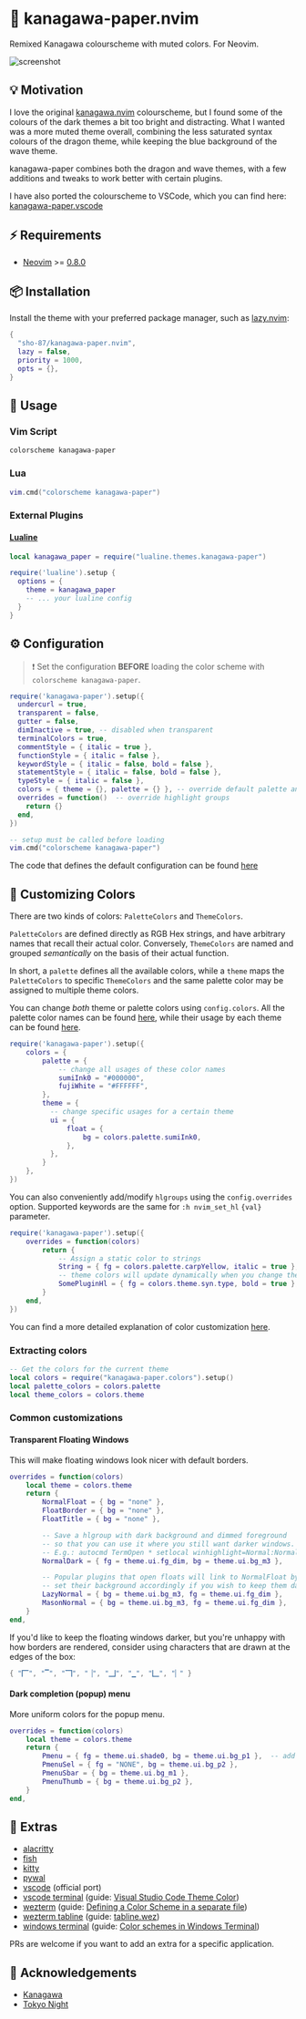 # 🌊 kanagawa-paper.nvim

Remixed Kanagawa colourscheme with muted colors. For Neovim.

![screenshot](https://github.com/sho-87/kanagawa-paper.nvim/assets/5199715/cf75d935-d8b4-430c-a1d8-04f453151924)

## 💡 Motivation

I love the original [kanagawa.nvim](https://github.com/rebelot/kanagawa.nvim) colourscheme, but I found some of the colours of the dark themes a bit too bright and distracting. What I wanted was a more muted theme overall, combining the less saturated syntax colours of the dragon theme, while keeping the blue background of the wave theme.

kanagawa-paper combines both the dragon and wave themes, with a few additions and tweaks to work better with certain plugins.

I have also ported the colourscheme to VSCode, which you can find here: [kanagawa-paper.vscode](https://github.com/sho-87/kanagawa-paper.vscode)

## ⚡️ Requirements

- [Neovim](https://github.com/neovim/neovim) >=
  [0.8.0](https://github.com/neovim/neovim/releases/tag/v0.8.0)

## 📦 Installation

Install the theme with your preferred package manager, such as [lazy.nvim](https://github.com/folke/lazy.nvim):

```lua
{
  "sho-87/kanagawa-paper.nvim",
  lazy = false,
  priority = 1000,
  opts = {},
}
```

## 🚀 Usage

### Vim Script

```vim
colorscheme kanagawa-paper
```

### Lua

```lua
vim.cmd("colorscheme kanagawa-paper")
```

### External Plugins

#### [Lualine](https://github.com/nvim-lualine/lualine.nvim)

```lua
local kanagawa_paper = require("lualine.themes.kanagawa-paper")

require('lualine').setup {
  options = {
    theme = kanagawa_paper
    -- ... your lualine config
  }
}
```

## ⚙️ Configuration

> ❗️ Set the configuration **BEFORE** loading the color scheme with `colorscheme kanagawa-paper`.

```lua
require('kanagawa-paper').setup({
  undercurl = true,
  transparent = false,
  gutter = false,
  dimInactive = true, -- disabled when transparent
  terminalColors = true,
  commentStyle = { italic = true },
  functionStyle = { italic = false },
  keywordStyle = { italic = false, bold = false },
  statementStyle = { italic = false, bold = false },
  typeStyle = { italic = false },
  colors = { theme = {}, palette = {} }, -- override default palette and theme colors
  overrides = function()  -- override highlight groups
    return {}
  end,
})

-- setup must be called before loading
vim.cmd("colorscheme kanagawa-paper")
```

The code that defines the default configuration can be found [here](lua/kanagawa-paper/config.lua)

## 🔧 Customizing Colors

There are two kinds of colors: `PaletteColors` and `ThemeColors`.

`PaletteColors` are defined directly as RGB Hex strings, and have arbitrary names
that recall their actual color. Conversely, `ThemeColors` are named and grouped _semantically_
on the basis of their actual function.

In short, a `palette` defines all the available colors, while a `theme` maps the `PaletteColors`
to specific `ThemeColors` and the same palette color may be assigned to multiple theme colors.

You can change _both_ theme or palette colors using `config.colors`.
All the palette color names can be found [here](lua/kanagawa-paper/colors.lua),
while their usage by each theme can be found [here](lua/kanagawa-paper/themes.lua).

```lua
require('kanagawa-paper').setup({
    colors = {
        palette = {
            -- change all usages of these color names
            sumiInk0 = "#000000",
            fujiWhite = "#FFFFFF",
        },
        theme = {
          -- change specific usages for a certain theme
          ui = {
              float = {
                  bg = colors.palette.sumiInk0,
              },
          },
        }
    },
})
```

You can also conveniently add/modify `hlgroups` using the `config.overrides` option.
Supported keywords are the same for `:h nvim_set_hl` `{val}` parameter.

```lua
require('kanagawa-paper').setup({
    overrides = function(colors)
        return {
            -- Assign a static color to strings
            String = { fg = colors.palette.carpYellow, italic = true },
            -- theme colors will update dynamically when you change theme!
            SomePluginHl = { fg = colors.theme.syn.type, bold = true },
        }
    end,
})
```

You can find a more detailed explanation of color customization [here](https://github.com/sho-87/kanagawa-paper.nvim/issues/3#issuecomment-2183665367).

### Extracting colors

```lua
-- Get the colors for the current theme
local colors = require("kanagawa-paper.colors").setup()
local palette_colors = colors.palette
local theme_colors = colors.theme
```

### Common customizations

#### Transparent Floating Windows

This will make floating windows look nicer with default borders.

```lua
overrides = function(colors)
    local theme = colors.theme
    return {
        NormalFloat = { bg = "none" },
        FloatBorder = { bg = "none" },
        FloatTitle = { bg = "none" },

        -- Save a hlgroup with dark background and dimmed foreground
        -- so that you can use it where you still want darker windows.
        -- E.g.: autocmd TermOpen * setlocal winhighlight=Normal:NormalDark
        NormalDark = { fg = theme.ui.fg_dim, bg = theme.ui.bg_m3 },

        -- Popular plugins that open floats will link to NormalFloat by default;
        -- set their background accordingly if you wish to keep them dark and borderless
        LazyNormal = { bg = theme.ui.bg_m3, fg = theme.ui.fg_dim },
        MasonNormal = { bg = theme.ui.bg_m3, fg = theme.ui.fg_dim },
    }
end,
```

If you'd like to keep the floating windows darker, but you're unhappy with how
borders are rendered, consider using characters that are drawn at the edges of
the box:

```lua
{ "🭽", "▔", "🭾", "▕", "🭿", "▁", "🭼", "▏" }
```

#### Dark completion (popup) menu

More uniform colors for the popup menu.

```lua
overrides = function(colors)
    local theme = colors.theme
    return {
        Pmenu = { fg = theme.ui.shade0, bg = theme.ui.bg_p1 },  -- add `blend = vim.o.pumblend` to enable transparency
        PmenuSel = { fg = "NONE", bg = theme.ui.bg_p2 },
        PmenuSbar = { bg = theme.ui.bg_m1 },
        PmenuThumb = { bg = theme.ui.bg_p2 },
    }
end,
```

## 🍭 Extras

- [alacritty](extras/alacritty_kanagawa_paper.yml)
- [fish](extras/kanagawa_paper.fish)
- [kitty](extras/kitty_kanagawa_paper.conf)
- [pywal](extras/pywal-theme.json)
- [vscode](https://github.com/sho-87/kanagawa-paper.vscode) (official port)
- [vscode terminal](extras/vscode_terminal.json) (guide: [Visual Studio Code Theme Color](https://code.visualstudio.com/api/references/theme-color))
- [wezterm](extras/wezterm.lua) (guide: [Defining a Color Scheme in a separate file](https://wezfurlong.org/wezterm/config/appearance.html#defining-a-color-scheme-in-a-separate-file))
- [wezterm tabline](extras/wezterm_tabline.lua) (guide: [tabline.wez](https://github.com/michaelbrusegard/tabline.wez))
- [windows terminal](extras/windows_terminal.json) (guide: [Color schemes in Windows Terminal](https://learn.microsoft.com/en-us/windows/terminal/customize-settings/color-schemes))

PRs are welcome if you want to add an extra for a specific application.

## 👏 Acknowledgements

- [Kanagawa](https://github.com/rebelot/kanagawa.nvim)
- [Tokyo Night](https://github.com/folke/tokyonight.nvim)
